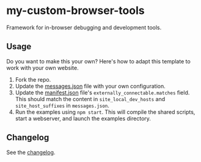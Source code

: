 # my-custom-browser-tools
Framework for in-browser debugging and development tools.

## Usage

Do you want to make this your own? Here's how to adapt this template to work with your
own website.

1. Fork the repo.
2. Update the [messages.json](src/wrappers/chrome-extension/_locales/en/messages.json) file with your own configuration.
3. Update the [manifest.json](src/wrappers/chrome-extension/manifest.json) file's `externally_connectable.matches` field. This should match the content in `site_local_dev_hosts` and `site_host_suffixes` in `messages.json`.
4. Run the examples using `npm start`. This will compile the shared scripts, start a webserver, and launch the examples directory.

## Changelog
See the [changelog](CHANGELOG.md).
